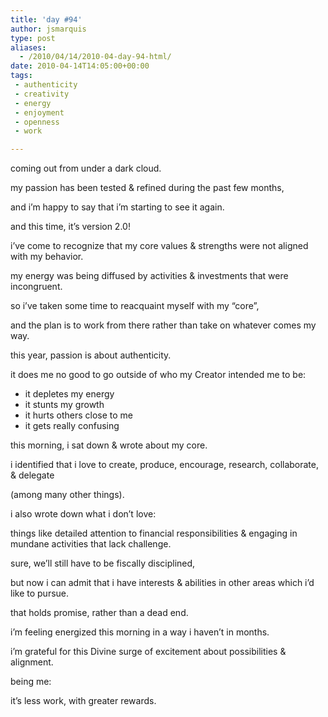 ```yaml
---
title: 'day #94'
author: jsmarquis
type: post
aliases:
  - /2010/04/14/2010-04-day-94-html/
date: 2010-04-14T14:05:00+00:00
tags:
 - authenticity
 - creativity
 - energy
 - enjoyment
 - openness
 - work

---
```

coming out from under a dark cloud.

my passion has been tested & refined during the past few months,

and i&#8217;m happy to say that i&#8217;m starting to see it again.

and this time, it&#8217;s version 2.0!

i&#8217;ve come to recognize that my core values & strengths were not aligned with my behavior.

my energy was being diffused by activities & investments that were incongruent.

so i&#8217;ve taken some time to reacquaint myself with my &#8220;core&#8221;,

and the plan is to work from there rather than take on whatever comes my way.

this year, passion is about authenticity.

it does me no good to go outside of who my Creator intended me to be:

* it depletes my energy
* it stunts my growth
* it hurts others close to me
* it gets really confusing

 this morning, i sat down & wrote about my core.

 i identified that i love to create, produce, encourage, research, collaborate, & delegate

 (among many other things).

 i also wrote down what i don&#8217;t love:

 things like detailed attention to financial responsibilities & engaging in mundane activities that lack challenge.


 sure, we&#8217;ll still have to be fiscally disciplined,

 but now i can admit that i have interests & abilities in other areas which i&#8217;d like to pursue.

 that holds promise, rather than a dead end.


 i&#8217;m feeling energized this morning in a way i haven&#8217;t in months.

 i&#8217;m grateful for this Divine surge of excitement about possibilities & alignment.


 being me:

 it&#8217;s less work, with greater rewards.

